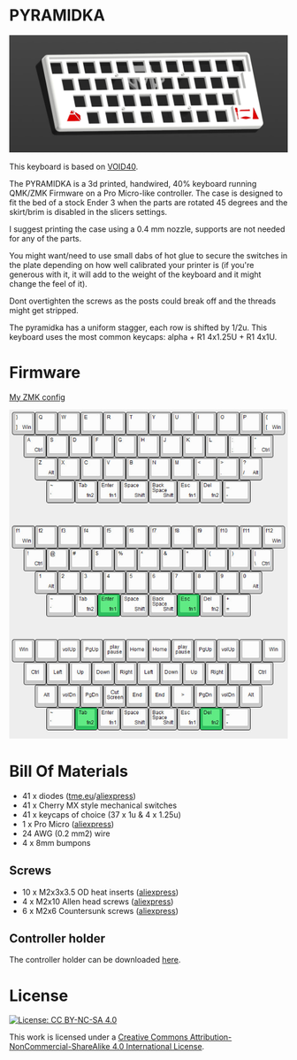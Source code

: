 # PYRAMIDKA


![Render](pics/render.jpg)

This keyboard is based on [VOID40](https://github.com/victorlucachi/void40).

The PYRAMIDKA is a 3d printed, handwired, 40%  keyboard running QMK/ZMK Firmware on a Pro Micro-like controller. The case is designed to fit the bed of a stock Ender 3 when the parts are rotated 45 degrees and the skirt/brim is disabled in the slicers settings.

I suggest printing the case using a 0.4 mm nozzle, supports are not needed for any of the parts.

You might want/need to use small dabs of hot glue to secure the switches in the plate depending on how well calibrated your printer is (if you're generous with it, it will add to the weight of the keyboard and it might change the feel of it).

Dont overtighten the screws as the posts could break off and the threads might get stripped.

The pyramidka has a uniform stagger, each row is shifted by 1/2u. This keyboard uses the most common keycaps: alpha + R1 4x1.25U + R1 4x1U.

# Firmware

[My ZMK config](https://github.com/aroum/zmk-pyramidka)

![KLE](pics/kle.jpg)

# Bill Of Materials

* 41 x diodes ([tme.eu](https://www.tme.eu/ro/en/details/1n4148-dio/tht-universal-diodes/diotec-semiconductor/1n4148/)/[aliexpress](https://www.aliexpress.com/item/32729204179.html))
* 41 x Cherry MX style mechanical switches
* 41 x keycaps of choice (37 x 1u & 4 x 1.25u)
* 1 x Pro Micro ([aliexpress](https://www.aliexpress.com/item/32902569443.html))
* 24 AWG (0.2 mm2) wire
* 4 x 8mm bumpons

## Screws
* 10 x M2x3x3.5 OD heat inserts ([aliexpress](https://www.aliexpress.com/item/4000585933306.html?spm=a2g0o.order_list.order_list_main.33.21ef1802vdSNrS))
* 4 x M2x10 Allen head screws ([aliexpress](https://www.aliexpress.com/item/32966941844.html?spm=a2g0o.order_detail.order_detail_item.9.722ff19cyjrixq))
* 6 x M2x6 Countersunk screws ([aliexpress](https://www.aliexpress.com/item/32968097507.html?spm=a2g0o.order_list.order_list_main.32.21ef1802vdSNrS))

## Controller holder

The controller holder can be downloaded [here](https://www.printables.com/model/347534-void40-a-40-ortholinear-keyboard/files).

# License


[![License: CC BY-NC-SA 4.0](https://img.shields.io/badge/License-CC%20BY--NC--SA%204.0-blue)](https://creativecommons.org/licenses/by-nc-sa/4.0/)

This work is licensed under a [Creative Commons Attribution-NonCommercial-ShareAlike 4.0 International License](https://creativecommons.org/licenses/by-nc-sa/4.0/).
